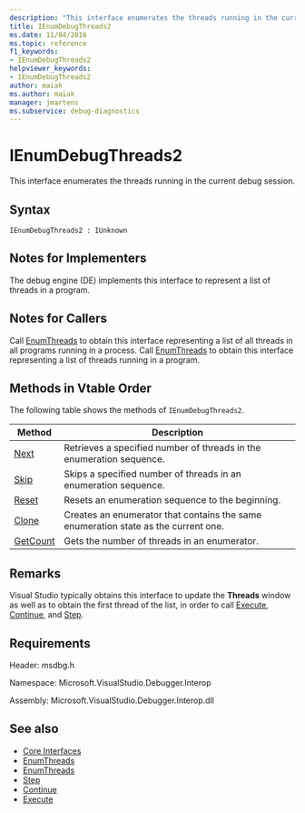 ```yaml
---
description: "This interface enumerates the threads running in the current debug session."
title: IEnumDebugThreads2
ms.date: 11/04/2016
ms.topic: reference
f1_keywords:
- IEnumDebugThreads2
helpviewer_keywords:
- IEnumDebugThreads2
author: maiak
ms.author: maiak
manager: jmartens
ms.subservice: debug-diagnostics
---
```

# IEnumDebugThreads2

This interface enumerates the threads running in the current debug session.

## Syntax

```
IEnumDebugThreads2 : IUnknown
```

## Notes for Implementers
 The debug engine (DE) implements this interface to represent a list of threads in a program.

## Notes for Callers
 Call [EnumThreads](../../../extensibility/debugger/reference/idebugprocess2-enumthreads.md) to obtain this interface representing a list of all threads in all programs running in a process. Call [EnumThreads](../../../extensibility/debugger/reference/idebugprogram2-enumthreads.md) to obtain this interface representing a list of threads running in a program.

## Methods in Vtable Order
 The following table shows the methods of `IEnumDebugThreads2`.

|Method|Description|
|------------|-----------------|
|[Next](../../../extensibility/debugger/reference/ienumdebugthreads2-next.md)|Retrieves a specified number of threads in the enumeration sequence.|
|[Skip](../../../extensibility/debugger/reference/ienumdebugthreads2-skip.md)|Skips a specified number of threads in an enumeration sequence.|
|[Reset](../../../extensibility/debugger/reference/ienumdebugthreads2-reset.md)|Resets an enumeration sequence to the beginning.|
|[Clone](../../../extensibility/debugger/reference/ienumdebugthreads2-clone.md)|Creates an enumerator that contains the same enumeration state as the current one.|
|[GetCount](../../../extensibility/debugger/reference/ienumdebugthreads2-getcount.md)|Gets the number of threads in an enumerator.|

## Remarks
 Visual Studio typically obtains this interface to update the **Threads** window as well as to obtain the first thread of the list, in order to call [Execute](../../../extensibility/debugger/reference/idebugprocess3-execute.md), [Continue](../../../extensibility/debugger/reference/idebugprocess3-continue.md), and [Step](../../../extensibility/debugger/reference/idebugprocess3-step.md).

## Requirements
 Header: msdbg.h

 Namespace: Microsoft.VisualStudio.Debugger.Interop

 Assembly: Microsoft.VisualStudio.Debugger.Interop.dll

## See also
- [Core Interfaces](../../../extensibility/debugger/reference/core-interfaces.md)
- [EnumThreads](../../../extensibility/debugger/reference/idebugprocess2-enumthreads.md)
- [EnumThreads](../../../extensibility/debugger/reference/idebugprogram2-enumthreads.md)
- [Step](../../../extensibility/debugger/reference/idebugprocess3-step.md)
- [Continue](../../../extensibility/debugger/reference/idebugprocess3-continue.md)
- [Execute](../../../extensibility/debugger/reference/idebugprocess3-execute.md)
